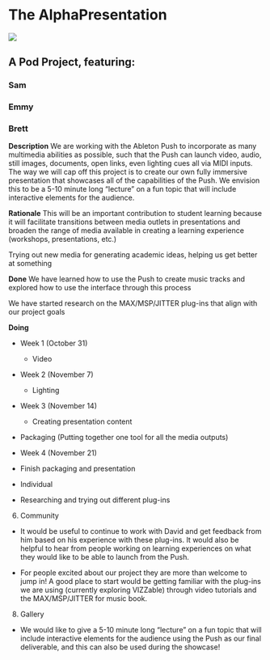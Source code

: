 

# The AlphaPresentation


![](https://lh6.googleusercontent.com/VV4g-J1vh8nwnAXmL_A1Oh5pi4KgeGKH2qkT_hJ0o73kqQnu805pdtL7JYo4-JUJBLZS_EdZGbq32wzNr1Q87CFRSkLE3BxrZO4VSGhSG4R_yQYBC1UV8PWKH-q3EoR1OZaEy_rS)

## A Pod Project, featuring:

### Sam

### Emmy

### Brett

**Description**
We are working with the Ableton Push to incorporate as many multimedia abilities as possible, such that the Push can launch video, audio, still images, documents, open links, even lighting cues all via MIDI inputs. The way we will cap off this project is to create our own fully immersive presentation that showcases all of the capabilities of the Push. We envision this to be a 5-10 minute long “lecture” on a fun topic that will include interactive elements for the audience.
    
**Rationale**
This will be an important contribution to student learning because it will facilitate transitions between media outlets in presentations and broaden the range of media available in creating a learning experience (workshops, presentations, etc.)
    
Trying out new media for generating academic ideas, helping us get better at something
    

**Done**
We have learned how to use the Push to create music tracks and explored how to use the interface through this process
    
We have started research on the MAX/MSP/JITTER plug-ins that align with our project goals

**Doing**
    

-   Week 1 (October 31)
    

	-   Video
    

-   Week 2 (November 7)
    

	-   Lighting
    

-   Week 3 (November 14)
    

	-   Creating presentation content
    
-   Packaging (Putting together one tool for all the media outputs)
    

-   Week 4 (November 21)
    

-   Finish packaging and presentation
    

-   Individual
    

-   Researching and trying out different plug-ins
    

  

6.  Community
    

-   It would be useful to continue to work with David and get feedback from him based on his experience with these plug-ins. It would also be helpful to hear from people working on learning experiences on what they would like to be able to launch from the Push.
    
-   For people excited about our project they are more than welcome to jump in! A good place to start would be getting familiar with the plug-ins we are using (currently exploring VIZZable) through video tutorials and the MAX/MSP/JITTER for music book.
    

8.  Gallery
    

-   We would like to give a 5-10 minute long “lecture” on a fun topic that will include interactive elements for the audience using the Push as our final deliverable, and this can also be used during the showcase!
<!--stackedit_data:
eyJoaXN0b3J5IjpbMTQxMTAxMDA4NywtNTYzMzEwMzYyXX0=
-->
